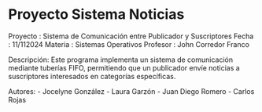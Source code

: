 # Proyecto Sistema Noticias
 Proyecto : Sistema de Comunicación entre Publicador y Suscriptores
    Fecha    : 11/112024
    Materia  : Sistemas Operativos
    Profesor : John Corredor Franco
    
Descripción:  Este programa implementa un sistema de comunicación mediante tuberías FIFO, 
permitiendo que un publicador envíe noticias a suscriptores interesados en categorías específicas.

Autores:
     - Jocelyne González
     - Laura Garzón
     - Juan Diego Romero
     - Carlos Rojas
